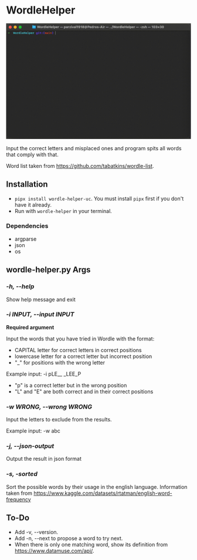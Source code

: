 # WordleHelper

![](docs/wordle-helper-vid.gif)

Input the correct letters and misplaced ones and program spits all words that comply with that.

Word list taken from https://github.com/tabatkins/wordle-list.

## Installation

* `pipx install wordle-helper-uc`. You must install `pipx` first if you don't have it already.
* Run with `wordle-helper` in your terminal.

### Dependencies

* argparse
* json
* os

## wordle-helper.py Args

### *-h, --help* 

Show help message and exit

### *-i INPUT, --input INPUT*

**Required argument**

Input the words that you have tried in Wordle with the format:

* CAPITAL letter for correct letters in correct positions
* lowercase letter for a correct letter but incorrect position
* "_" for positions with the wrong letter

Example input: -i pLE__ _LEE_P

* "p" is a correct letter but in the wrong position
* "L" and "E" are both correct and in their correct positions

### *-w WRONG, --wrong WRONG*

Input the letters to exclude from the results.

Example input: -w abc

### *-j, --json-output*

Output the result in json format

### *-s, -sorted*

Sort the possible words by their usage in the english language. Information taken from https://www.kaggle.com/datasets/rtatman/english-word-frequency

## To-Do

* Add -v, --version.
* Add -n, --next to propose a word to try next.
* When there is only one matching word, show its definition from https://www.datamuse.com/api/.